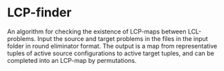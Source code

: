 # LCP-finder
An algorithm for checking the existence of LCP-maps between LCL-problems. Input the source and target problems in the files in the input folder in round eliminator format. The output is a map from representative tuples of active source configurations to active target tuples, and can be completed into an LCP-map by permutations.
